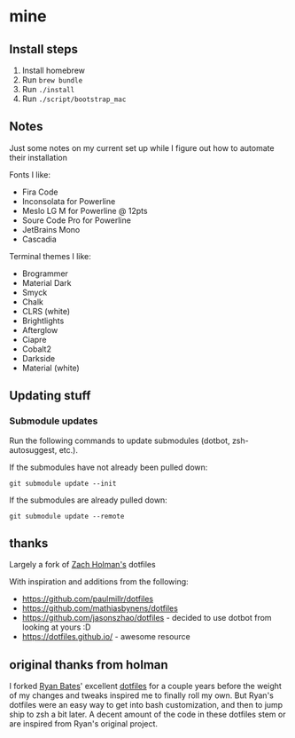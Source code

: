 # mine

## Install steps

1. Install homebrew
1. Run `brew bundle`
1. Run `./install`
1. Run `./script/bootstrap_mac`

## Notes

Just some notes on my current set up while I figure out how to automate their installation

Fonts I like:

- Fira Code
- Inconsolata for Powerline
- Meslo LG M for Powerline @ 12pts
- Soure Code Pro for Powerline
- JetBrains Mono
- Cascadia

Terminal themes I like:

- Brogrammer
- Material Dark
- Smyck
- Chalk
- CLRS (white)
- Brightlights
- Afterglow
- Ciapre
- Cobalt2
- Darkside
- Material (white)

## Updating stuff

### Submodule updates

Run the following commands to update submodules (dotbot, zsh-autosuggest, etc.).

If the submodules have not already been pulled down:

```shell
git submodule update --init
```

If the submodules are already pulled down:

```shell
git submodule update --remote
```

## thanks

Largely a fork of [Zach Holman's](https://github.com/holman) dotfiles

With inspiration and additions from the following:

- https://github.com/paulmillr/dotfiles
- https://github.com/mathiasbynens/dotfiles
- https://github.com/jasonszhao/dotfiles - decided to use dotbot from looking at yours :D
- https://dotfiles.github.io/ - awesome resource

## original thanks from holman

I forked [Ryan Bates](http://github.com/ryanb)' excellent
[dotfiles](http://github.com/ryanb/dotfiles) for a couple years before the weight of my changes and
tweaks inspired me to finally roll my own. But Ryan's dotfiles were an easy way to get into bash
customization, and then to jump ship to zsh a bit later. A decent amount of the code in these
dotfiles stem or are inspired from Ryan's original project.
